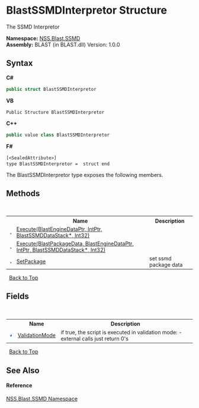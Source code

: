 # BlastSSMDInterpretor Structure
 

The SSMD Interpretor

**Namespace:**&nbsp;<a href="eb10f50e-de3b-3102-6f32-f499377a393f.md">NSS.Blast.SSMD</a><br />**Assembly:**&nbsp;BLAST (in BLAST.dll) Version: 1.0.0

## Syntax

**C#**<br />
``` C#
public struct BlastSSMDInterpretor
```

**VB**<br />
``` VB
Public Structure BlastSSMDInterpretor
```

**C++**<br />
``` C++
public value class BlastSSMDInterpretor
```

**F#**<br />
``` F#
[<SealedAttribute>]
type BlastSSMDInterpretor =  struct end
```

The BlastSSMDInterpretor type exposes the following members.


## Methods
&nbsp;<table><tr><th></th><th>Name</th><th>Description</th></tr><tr><td>![Public method](media/pubmethod.gif "Public method")</td><td><a href="f28b96ae-2149-073f-f07d-c6d87c7e8ead.md">Execute(BlastEngineDataPtr, IntPtr, BlastSSMDDataStack*, Int32)</a></td><td></td></tr><tr><td>![Public method](media/pubmethod.gif "Public method")</td><td><a href="9c256883-320a-77ae-7568-e1f83546da74.md">Execute(BlastPackageData, BlastEngineDataPtr, IntPtr, BlastSSMDDataStack*, Int32)</a></td><td></td></tr><tr><td>![Public method](media/pubmethod.gif "Public method")</td><td><a href="5f38dc53-cb1d-659c-1e37-36bdeb7318a1.md">SetPackage</a></td><td>
set ssmd package data</td></tr></table>&nbsp;
<a href="#blastssmdinterpretor-structure">Back to Top</a>

## Fields
&nbsp;<table><tr><th></th><th>Name</th><th>Description</th></tr><tr><td>![Public field](media/pubfield.gif "Public field")</td><td><a href="708900f9-91e8-7024-d34d-eced4a18f5f4.md">ValidationMode</a></td><td>
if true, the script is executed in validation mode: - external calls just return 0's</td></tr></table>&nbsp;
<a href="#blastssmdinterpretor-structure">Back to Top</a>

## See Also


#### Reference
<a href="eb10f50e-de3b-3102-6f32-f499377a393f.md">NSS.Blast.SSMD Namespace</a><br />